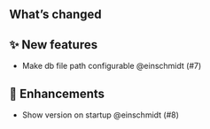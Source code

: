 ## What’s changed
## ✨ New features

- Make db file path configurable @einschmidt (#7)

## 🚀 Enhancements

- Show version on startup @einschmidt (#8)
